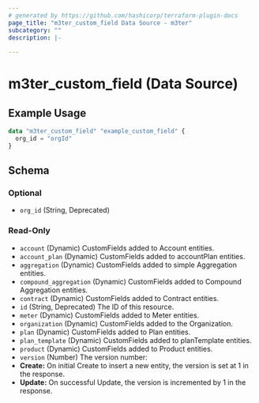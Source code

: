 ```yaml
---
# generated by https://github.com/hashicorp/terraform-plugin-docs
page_title: "m3ter_custom_field Data Source - m3ter"
subcategory: ""
description: |-
  
---
```


# m3ter_custom_field (Data Source)



## Example Usage

```terraform
data "m3ter_custom_field" "example_custom_field" {
  org_id = "orgId"
}
```

<!-- schema generated by tfplugindocs -->
## Schema

### Optional

- `org_id` (String, Deprecated)

### Read-Only

- `account` (Dynamic) CustomFields added to Account entities.
- `account_plan` (Dynamic) CustomFields added to accountPlan entities.
- `aggregation` (Dynamic) CustomFields added to simple Aggregation entities.
- `compound_aggregation` (Dynamic) CustomFields added to Compound Aggregation entities.
- `contract` (Dynamic) CustomFields added to Contract entities.
- `id` (String, Deprecated) The ID of this resource.
- `meter` (Dynamic) CustomFields added to Meter entities.
- `organization` (Dynamic) CustomFields added to the Organization.
- `plan` (Dynamic) CustomFields added to Plan entities.
- `plan_template` (Dynamic) CustomFields added to planTemplate entities.
- `product` (Dynamic) CustomFields added to Product entities.
- `version` (Number) The version number:
- **Create:** On initial Create to insert a new entity, the version is set at 1 in the response.
- **Update:** On successful Update, the version is incremented by 1 in the response.
